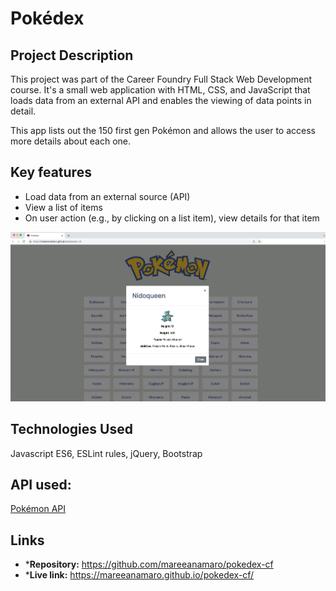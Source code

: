# Pokédex

## Project Description
This project was part of the Career Foundry Full Stack Web Development course. It's a small web application with HTML, CSS, and JavaScript that loads data from an external API and enables the viewing of data points in detail.

This app lists out the 150 first gen Pokémon and allows the user to access more details about each one.

## Key features
* Load data from an external source (API)
* View a list of items
* On user action (e.g., by clicking on a list item), view details for that item


![Screenshot showing the Pokédex and an open modal with the Pokémon details.](./screenshot.png)

## Technologies Used
Javascript ES6, ESLint rules, jQuery, Bootstrap

## API used:
[Pokémon API](https://pokeapi.co/)

## Links
* ***Repository:** https://github.com/mareeanamaro/pokedex-cf
* ***Live link:** https://mareeanamaro.github.io/pokedex-cf/ 


